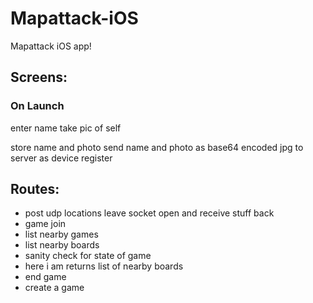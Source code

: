 Mapattack-iOS
=============

Mapattack iOS app!

## Screens: 

### On Launch

enter name
take pic of self

store name and photo
send name and photo as base64 encoded jpg to server as device register

## Routes:

* post udp locations
  leave socket open and receive stuff back
* game join
* list nearby games
* list nearby boards
* sanity check for state of game
* here i am
  returns list of nearby boards
* end game
* create a game
